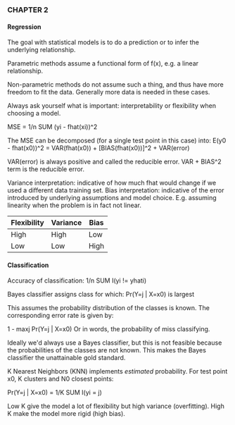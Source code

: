 ### CHAPTER 2

#### Regression

The goal with statistical models is to do a prediction or to infer the underlying relationship. 

Parametric methods assume a functional form of f(x), e.g. a linear relationship.

Non-parametric methods do not assume such a thing, and thus have more freedom to fit the data. Generally more data is needed in these cases. 

Always ask yourself what is important: interpretability or flexibility when choosing a model. 

MSE = 1/n SUM (yi - fhat(xi))^2

The MSE can be decomposed (for a single test point in this case) into:
E(y0 - fhat(x0))^2 = VAR(fhat(x0)) + [BIAS(fhat(x0))]^2 + VAR(error)

VAR(error) is always positive and called the reducible error. VAR + BIAS^2 term is the reducible error.

Variance interpretation: indicative of how much fhat would change if we used a different data training set.
Bias interpretation: indicative of the error introduced by underlying assumptions and model choice. E.g. assuming linearity when the problem is in fact not linear.

| Flexibility | Variance | Bias |
|-------------|----------|------|
| High        | High     | Low  |
| Low         | Low      | High |

#### Classification
Accuracy of classification:
1/n SUM I(yi != yhati)

Bayes classifier assigns class for which:
Pr(Y=j | X=x0) is largest

This assumes the probability distribution of the classes is known. 
The corresponding error rate is given by:

1 - maxj Pr(Y=j | X=x0)
Or in words, the probability of miss classifying. 

Ideally we'd always use a Bayes classifier, but this is not feasible because the probabilities of the classes are not known. This makes the Bayes classifier the unattainable gold standard.

K Nearest Neighbors (KNN) implements *estimated* probability. For test point x0, K clusters and N0 closest points:

Pr(Y=j | X=x0) = 1/K SUM I(yi = j)

Low K give the model a lot of flexibility but high variance (overfitting). High K make the model more rigid (high bias).
